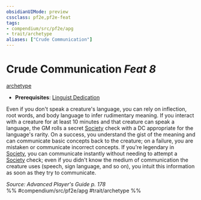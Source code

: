 ```yaml
---
obsidianUIMode: preview
cssclass: pf2e,pf2e-feat
tags:
- compendium/src/pf2e/apg
- trait/archetype
aliases: ["Crude Communication"]
---
```

# Crude Communication  *Feat 8*  
[archetype](/rules/traits/archetype.md)  

- **Prerequisites**: [Linguist Dedication](/compendium/feats/linguist-dedication-apg.md)

Even if you don't speak a creature's language, you can rely on inflection, root words, and body language to infer rudimentary meaning. If you interact with a creature for at least 10 minutes and that creature can speak a language, the GM rolls a secret [Society](/compendium/skills.md#Society) check with a DC appropriate for the language's rarity. On a success, you understand the gist of the meaning and can communicate basic concepts back to the creature; on a failure, you are mistaken or communicate incorrect concepts. If you're legendary in [Society](/compendium/skills.md#Society), you can communicate instantly without needing to attempt a [Society](/compendium/skills.md#Society) check; even if you didn't know the medium of communication the creature uses (speech, sign language, and so on), you intuit this information as soon as they try to communicate.

*Source: Advanced Player's Guide p. 178*  
%% #compendium/src/pf2e/apg #trait/archetype %%